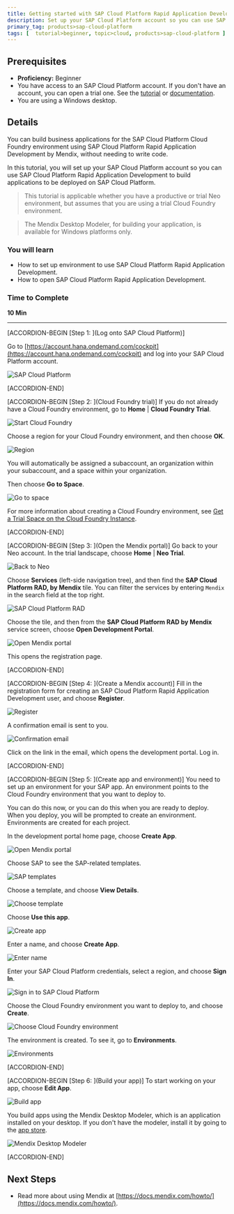 ```yaml
---
title: Getting started with SAP Cloud Platform Rapid Application Development by Mendix
description: Set up your SAP Cloud Platform account so you can use SAP Cloud Platform Rapid Application Development by Mendix to build applications to be deployed on SAP Cloud Platform.
primary_tag: products>sap-cloud-platform
tags: [  tutorial>beginner, topic>cloud, products>sap-cloud-platform ]
---
```

## Prerequisites  
- **Proficiency:** Beginner
- You have access to an SAP Cloud Platform account. If you don't have an account, you can open a trial one. See the [tutorial](https://www.sap.com/developer/tutorials/hcp-create-trial-account.html) or [documentation](https://help.sap.com/viewer/65de2977205c403bbc107264b8eccf4b/Cloud/en-US/65d74d39cb3a4bf8910cd36ec54d2b99.html).
- You are using a Windows desktop.

## Details  
You can build business applications for the SAP Cloud Platform Cloud Foundry environment using SAP Cloud Platform Rapid Application Development by Mendix, without needing to write code.


In this tutorial, you will set up your SAP Cloud Platform account so you can use SAP Cloud Platform Rapid Application Development to build applications to be deployed on SAP Cloud Platform.

>This tutorial is applicable whether you have a productive or trial Neo environment, but assumes that you are using a trial Cloud Foundry environment.

> The Mendix Desktop Modeler, for building your application, is available for Windows platforms only.

### You will learn  
- How to set up environment to use SAP Cloud Platform Rapid Application Development.
- How to open SAP Cloud Platform Rapid Application Development.

### Time to Complete
**10 Min**

---

[ACCORDION-BEGIN [Step 1: ](Log onto SAP Cloud Platform)]

Go to [https://account.hana.ondemand.com/cockpit](https://account.hana.ondemand.com/cockpit) and log into your SAP Cloud Platform account.

![SAP Cloud Platform](mendix-onboarding1.png)



[ACCORDION-END]


[ACCORDION-BEGIN [Step 2: ](Cloud Foundry trial)]
If you do not already have a Cloud Foundry environment, go to **Home** | **Cloud Foundry Trial**.

![Start Cloud Foundry](mendix-onboarding2.png)

Choose a region for your Cloud Foundry environment, and then choose **OK**.

![Region](mendix-onboarding3.png)

You will automatically be assigned a subaccount, an organization within your subaccount, and a space within your organization.

Then choose **Go to Space**.

![Go to space](mendix-onboarding4.png)

For more information about creating a Cloud Foundry environment, see [Get a Trial Space on the Cloud Foundry Instance](https://help.sap.com/viewer/65de2977205c403bbc107264b8eccf4b/Cloud/en-US/76e79d62fa0149d5aa7b0698c9a33687.html).


[ACCORDION-END]


[ACCORDION-BEGIN [Step 3: ](Open the Mendix portal)]
Go back to your Neo account. In the trial landscape, choose **Home** | **Neo Trial**.

![Back to Neo](mendix-onboarding5.png)

Choose **Services** (left-side navigation tree), and then find the **SAP Cloud Platform RAD, by Mendix** tile. You can filter the services by entering `Mendix` in the search field at the top right.

![SAP Cloud Platform RAD](mendix-onboarding6a.png)

Choose the tile, and then from the **SAP Cloud Platform RAD by Mendix** service screen, choose **Open Development Portal**.

![Open Mendix portal](mendix-onboarding6b.png)

This opens the registration page.


[ACCORDION-END]



[ACCORDION-BEGIN [Step 4: ](Create a Mendix account)]
Fill in the registration form for creating an SAP Cloud Platform Rapid Application Development user, and choose **Register**.

![Register](mendixRegister.png)

A confirmation email is sent to you.

![Confirmation email](mendixRegister2.png)

Click on the link in the email, which opens the development portal. Log in.


[ACCORDION-END]

[ACCORDION-BEGIN [Step 5: ](Create app and environment)]
You need to set up an environment for your SAP app. An environment points to the Cloud Foundry environment that you want to deploy to.

You can do this now, or you can do this when you are ready to deploy. When you deploy, you will be prompted to create an environment. Environments are created for each project.

In the development portal home page, choose **Create App**.

![Open Mendix portal](mendix-onboarding7.png)

Choose SAP to see the SAP-related templates.

![SAP templates](mendix-onboarding7a.png)

Choose a template, and choose **View Details**.

![Choose template](mendix-onboarding8.png)

Choose **Use this app**.

![Create app](mendix-onboarding9.png)

Enter a name, and choose **Create App**.

![Enter name](mendix-onboarding10.png)

Enter your SAP Cloud Platform credentials, select a region, and choose **Sign In**.

![Sign in to SAP Cloud Platform](mendix-onboarding11.png)

Choose the Cloud Foundry environment you want to deploy to, and choose **Create**.

![Choose Cloud Foundry environment](mendix-onboarding12.png)

The environment is created. To see it, go to **Environments**.

![Environments](mendix-onboarding13b.png)



[ACCORDION-END]

[ACCORDION-BEGIN [Step 6: ](Build your app)]
To start working on your app, choose **Edit App**.

![Build app](mendix-onboarding14.png)

You build apps using the Mendix Desktop Modeler, which is an application installed on your desktop. If you don't have the modeler, install it by going to the [app store](https://appstore.home.mendix.com/link/modeler/).

![Mendix Desktop Modeler](modeler.png)



[ACCORDION-END]

## Next Steps
- Read more about using Mendix at [https://docs.mendix.com/howto/](https://docs.mendix.com/howto/).
